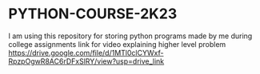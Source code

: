 # PYTHON-COURSE-2K23
I am using this repository for storing python programs  made by me during college assignments
link for video explaining higher level problem
https://drive.google.com/file/d/1MTl0clCYWxf-RpzpOgwR8AC6rDFxSlRY/view?usp=drive_link
